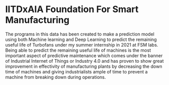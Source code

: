 # IITDxAIA Foundation For Smart Manufacturing
The programs in this data has been created to make a prediction model using both Machine learning and Deep Learning to predict the remaining useful life of Turbofans under my summer internship in 2021 at FSM labs. Being able to predict the remaining useful life of machines is the most important aspect of predictive maintenance which comes under the banner of Industrial Internet of Things or Industry 4.0 and has proven to show great improvement in effectivity of manufacturing plants by decreasing the down time of machines and giving industrialists ample of time to prevent a machine from breaking down during operations.
